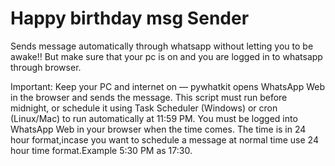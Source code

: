 # Happy birthday msg Sender
Sends message automatically through whatsapp without letting you to be awake!!
But make sure that your pc is on and you are logged in to whatsapp through browser.

Important:
Keep your PC and internet on — pywhatkit opens WhatsApp Web in the browser and sends the message.
This script must run before midnight, or schedule it using Task Scheduler (Windows) or cron (Linux/Mac) to run automatically at 11:59 PM.
You must be logged into WhatsApp Web in your browser when the time comes.
The time is in 24 hour format,incase you want to schedule a message at normal time use 24 hour time format.Example 5:30 PM as 17:30.

